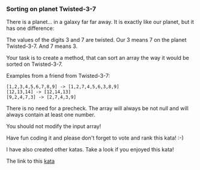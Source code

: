 ### Sorting on planet Twisted-3-7

There is a planet... in a galaxy far far away. It is exactly like our planet, but it has one difference:

The values of the digits 3 and 7 are twisted. Our 3 means 7 on the planet Twisted-3-7. And 7 means 3.

Your task is to create a method, that can sort an array the way it would be sorted on Twisted-3-7.

Examples from a friend from Twisted-3-7:
```
[1,2,3,4,5,6,7,8,9] -> [1,2,7,4,5,6,3,8,9]
[12,13,14] -> [12,14,13]
[9,2,4,7,3] -> [2,7,4,3,9]
```
There is no need for a precheck. The array will always be not null and will always contain at least one number.

You should not modify the input array!

Have fun coding it and please don't forget to vote and rank this kata! :-)

I have also created other katas. Take a look if you enjoyed this kata!  

The link to this [kata](https://www.codewars.com/kata/sorting-on-planet-twisted-3-7/javascript)
